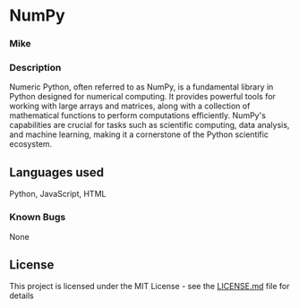 # NumPy

### Mike

### Description

Numeric Python, often referred to as NumPy, is a fundamental library in Python designed for numerical computing. It provides powerful tools for working with large arrays and matrices, along with a collection of mathematical functions to perform computations efficiently. NumPy's capabilities are crucial for tasks such as scientific computing, data analysis, and machine learning, making it a cornerstone of the Python scientific ecosystem.

## Languages used

Python, JavaScript, HTML

### Known Bugs

None

## License

This project is licensed under the MIT License - see the [LICENSE.md](LICENSE.md) file for details
